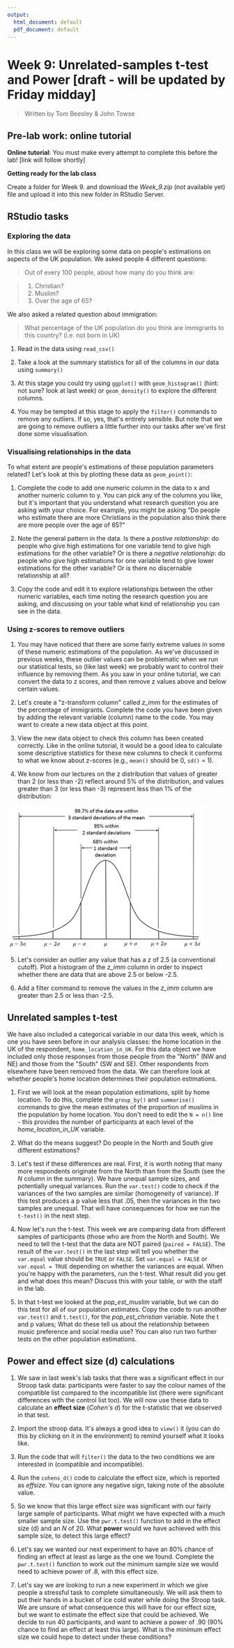 ```yaml
---
output:
  html_document: default
  pdf_document: default
---
```





# Week 9: Unrelated-samples t-test and Power [draft - will be updated by Friday midday]

> Written by Tom Beesley & John Towse

## Pre-lab work: online tutorial

**Online tutorial**: You must make every attempt to complete this before the lab! [link will follow shortly]

**Getting ready for the lab class** 

Create a folder for Week 9. and download the *Week_9.zip* (not available yet) file and upload it into this new folder in RStudio Server. 

## RStudio tasks

### Exploring the data 

In this class we will be exploring some data on people's estimations on aspects of the UK population. We asked people 4 different questions:

>Out of every 100 people, about how many do you think are:

>1. Christian?
>2. Muslim?
>3. Over the age of 65?

We also asked a related question about immigration:

>What percentage of the UK population do you think are immigrants to this country? (i.e. not born in UK)

1. Read in the data using `read_csv()`

2. Take a look at the summary statistics for all of the columns in our data using `summary()`

3. At this stage you could try using `ggplot()` with `geom_histogram()` (hint: not sure? look at last week) or `geom_density()` to explore the different columns.

4. You may be tempted at this stage to apply the `filter()` commands to remove any outliers. If so, yes, that's entirely sensible. But note that we are going to remove outliers a little further into our tasks after we've first done some visualisation.


### Visualising relationships in the data 

To what extent are people's estimations of these population parameters related? Let's look at this by plotting these data as `geom_point()`: 

1. Complete the code to add one numeric column in the data to x and another numeric column to y. You can pick any of the columns you like, but it's important that you understand what research question you are asking with your choice. For example, you might be asking "Do people who estimate there are more Christians in the population also think there are more people over the age of 65?"

2. Note the general pattern in the data. Is there a *postive relationship*: do people who give high estimations for one variable tend to give high estimations for the other variable? Or is there a *negative relationship*: do people who give high estimations for one variable tend to give lower estimations for the other variable? Or is there no discernable relationship at all?

3. Copy the code and edit it to explore relationships between the other numeric variables, each time noting the research question you are asking, and discussing on your table what kind of relationship you can see in the data.  

### Using z-scores to remove outliers

1. You may have noticed that there are some fairly extreme values in some of these numeric estimations of the population. As we've discussed in previous weeks, these outlier values can be problematic when we run our statistical tests, so (like last week) we probably want to control their influence by removing them. As you saw in your online tutorial, we can convert the data to z scores, and then remove z values above and below certain values.

2. Let's create a "z-transform column" called *z_imm* for the estimates of the percentage of immigrants. Complete the code you have been given by adding the relevant variable (column) name to the code. You may want to create a new data object at this point. 

3. View the new data object to check this column has been created correctly. Like in the online tutorial, it would be a good idea to calculate some descriptive statistics for these new columns to check it conforms to what we know about z-scores (e.g., `mean()` should be 0, `sd()` = 1). 

4. We know from our lectures on the z distribution that values of greater than 2 (or less than -2) reflect around 5% of the distribution, and values greater than 3 (or less than -3) represent less than 1% of the distribution:

![](files/Week_9/z_score_figure.png)

5. Let's consider an outlier any value that has a z of 2.5 (a conventional cutoff). Plot a histogram of the *z_imm* column in order to inspect whether there are data that are above 2.5 or below -2.5.

6. Add a filter command to remove the values in the *z_imm* column are greater than 2.5 or less than -2.5. 


## Unrelated samples t-test

We have also included a categorical variable in our data this week, which is one you have seen before in our analysis classes: the home location in the UK of the respondent, `home_location_in_UK`. For this data object we have included only those responses from those people from the "North" (NW and NE) and those from the "South" (SW and SE). Other respondents from elsewhere have been removed from the data. We can therefore look at whether people's home location determines their population estimations.  

1. First we will look at the mean population estimations, split by home location. To do this, complete the `group_by()` and `summarise()` commands to give the mean estimates of the proportion of muslims in the population by home location.  You don't need to edit the `N = n()` line - this provides the number of participants at each level of the *home_location_in_UK* variable. 

2. What do the means suggest? Do people in the North and South give different estimations? 

3. Let's test if these differences are real. First, it is worth noting that many more respondents originate from the North than from the South (see the *N* column in the summary). We have unequal sample sizes, and potentially unequal variances. Run the `var.test()` code to check if the variances of the two samples are similar (homogeneity of variance). If this test produces a p value less that .05, then the variances in the two samples are unequal. That will have consequences for how we run the `t-test()` in the next step. 

4. Now let's run the t-test. This week we are comparing data from different samples of participants (those who are from the North and South). We need to tell the t-test that the data are NOT paired (`paired = FALSE`). The result of the `var.test()` in the last step will tell you whether the `var.equal` value should be `TRUE` or `FALSE`.  Set `var.equal = FALSE` or `var.equal = TRUE` depending on whether the variances are equal. When you're happy with the parameters, run the t-test. What result did you get and what does this mean? Discuss this with your table, or with the staff in the lab.

5. In that t-test we looked at the *pop_est_muslim* variable, but we can do this test for all of our population estimates. Copy the code to run another `var.test()` and `t.test()`, for the *pop_est_christian* variable. Note the t and p values; What do these tell us about the relationship between music preference and social media use? You can also run two further tests on the other population estimations. 

## Power and effect size (d) calculations

1. We saw in last week's lab tasks that there was a significant effect in our Stroop task data: participants were faster to say the colour names of the compatible list compared to the incompatible list (there were significant differences with the control list too). We will now use these data to calculate an **effect size** (*Cohen's d*) for the t-statistic that we observed in that test. 

2. Import the stroop data. It's always a good idea to `view()` it (you can do this by clicking on it in the environment) to remind yourself what it looks like. 

3. Run the code that will `filter()` the data to the two conditions we are interested in (compatible and incompatible).

4. Run the `cohens_d()` code to calculate the effect size, which is reported as *effsize*. You can ignore any negative sign, taking note of the absolute value. 

5. So we know that this large effect size was significant with our fairly large sample of participants. What might we have expected with a much smaller sample size. Use the `pwr.t.test()` function to add in the effect size (d) and an *N* of 20. What **power** would we have achieved with this sample size, to detect this large effect?

6. Let's say we wanted our next experiment to have an 80% chance of finding an effect at least as large as the one we found. Complete the `pwr.t.test()` function to work out the minimum sample size we would need to achieve power of .8, with this effect size.

7. Let's say we are looking to run a new experiment in which we give people a stressful task to complete simultaneously. We will ask them to put their hands in a bucket of ice cold water while doing the Stroop task. We are unsure of what consequence this will have for our effect size, but we want to estimate the effect size that could be achieved. We decide to run 40 participants, and want to achieve a power of .90 (90% chance to find an effect at least this large). What is the minimum effect size we could hope to detect under these conditions?











